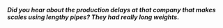 _**Did you hear about the production delays at that company that makes scales using lengthy pipes? They had really long weights.**_

